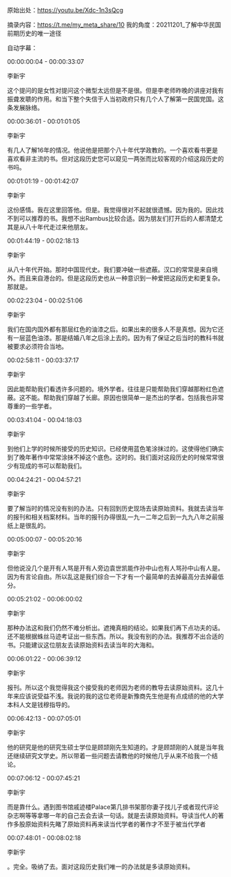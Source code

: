 原始出处：https://youtu.be/Xdc-1n3sQcg

摘录内容：https://t.me/my_meta_share/10
我的角度：20211201_了解中华民国前期历史的唯一途径

自动字幕：

00:00:00:04 - 00:00:33:07

李新宇

这个提问的是女性对提问这个微型太远但是不是很。但是李老师昨晚的讲座对我有振聋发聩的作用。和当下整个失信于人当初政府只有几个人了解第一民国党国。这条发展脉络。

00:00:36:01 - 00:01:01:05

李新宇

有几人了解16年的情况。他说他是把那个八十年代学政教的。一个喜欢看书更是喜欢看非主流的书。但对这段历史您可以窥见一两张而比较客观的介绍这段历史的书吗。

00:01:01:19 - 00:01:42:07

李新宇

这份感情。我在这里回答他。但是。我觉得很对不起就很遗憾。因为我的。因此找不到可以推荐的书。我想不出Rambus比较合适。因为朋友们打开后的人都清楚尤其是从八十年代走过来他朋友。

00:01:44:19 - 00:02:18:13

李新宇

从八十年代开始。那时中国现代史。我们要冲破一些遮蔽。汉口的常常是来自境外。而且来自港台的。但是这段历史也从一种意识到一种爱把这段历史和更复杂。那就是。

00:02:23:04 - 00:02:51:06

李新宇

我们在国内国外都有那层红色的油漆之后。如果出来的很多人不是真想。因为它还有一层蓝色油漆。那是结婚八年之后涂上去的。因为有了保证之后当时的教科书就被要求必须符合当地。

00:02:58:11 - 00:03:37:17

李新宇

因此能帮助我们看透许多问题的。境外学者。往往是只能帮助我们穿越那粉红色遮蔽。这不能。帮助我们穿越了长廊。原因也很简单一是杰出的学者。包括我也非常尊重的一些学者。

00:03:41:04 - 00:04:18:03

李新宇

到他们上学的时候所接受的历史知识。已经使用蓝色笔涂抹过的。这使得他们确实到了晚年著作中常常涂抹不掉这个底色。这时的。我们面对这段历史的时候常常很少有现成的书可以帮助我们。

00:04:24:21 - 00:04:57:21

李新宇

要了解当时的情况没有别的办法。只有回到历史现场去读原始资料。我就去读当年的报刊和相关档案材料。当年的报刊办得很乱一九一二年之后到一九九八年之前报纸上是很乱的。

00:05:00:07 - 00:05:20:16

李新宇

但他说没几个是开有人骂是开有人旁边袁世凯能作孙中山也有人骂孙中山有人是。因为有言论自由。所以乱这是我们综合一下才有一个最简单的去掉最高分去掉最低分。

00:05:21:02 - 00:06:00:02

李新宇

那种办法这和我们仍然不难分析出。遮掩真相的结论。如果我们再下点功夫的话。还不能根据蛛丝马迹考证出一些东西。所以。我没有别的办法。我推荐不出合适的书。只能建议这位朋友去读原始资料去读当年的大海和。

00:06:01:22 - 00:06:39:12

李新宇

报刊。所以这个我觉得我这个接受我的老师因为老师的教导去读原始资料。这几十年来应该说受益不浅。我说的我的这位老师是新豫商先生他是有点成绩的他的大学本科人文是钱穆指导的。

00:06:42:13 - 00:07:05:01

李新宇

他的研究是他的研究生硕士学位是顾颉刚先生知道的。才是顾颉刚的人就是当年我还继续研究文学史。所以带着一些问题去请教他的时候他几乎从来不给我一个结论。

00:07:06:12 - 00:07:45:21

李新宇

而是靠什么。遇到图书馆戚迹楼Palace第几排书架那你妻子找儿子或者现代评论杂志啊等等拿哪一年的自己去会去读一句话。就是去读原始资料。导读当代人的著作多股原始资料先睹了原始资料再来读当代学者的著作才不至于被当代学者

00:07:48:01 - 00:08:02:18

李新宇

。完全。吸纳了去。面对这段历史我们唯一的办法就是多读原始资料。
